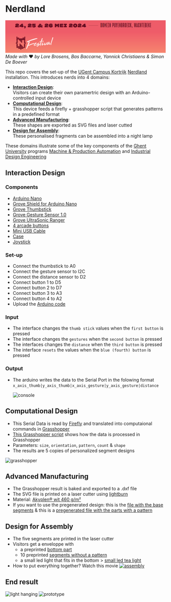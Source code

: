 # Nerdland
![nerdland](/img/nerdland.png)
*Made with* ❤ *by Lore Brosens, Bas Baccarne, Yannick Christiaens & Simon De Boever*   

This repo covers the set-up of the [UGent Campus Kortrijk](https://www.ugent.be/campus-kortrijk/) [Nerdland](https://www.nerdlandfestival.be/) installation. This introduces nerds into 4 domains:
- [**Interaction Design**](#interaction-design):   
Visitors can create their own paramertric design with an Arduino-controlled input device
- [**Computational Design**](#computational-design):   
This device feeds a firefly + grasshopper script that generates patterns in a predefined format
- [**Advanced Manufacturing**](#advanced-manufacturing):   
These shapes are exported as SVG files and laser cutted
- [**Design for Assembly**](#design-for-assembly):   
These personalised fragments can be assembled into a night lamp

These domains illustrate some of the key components of the [Ghent University](https://www.ugent.be/) programs [Machine & Production Automation](https://www.ugent.be/campus-kortrijk/nl/opleidingen/mpa) and [Industrial Design Engineering](https://www.ugent.be/campus-kortrijk/nl/opleidingen/industrieel-ontwerpen)
## Interaction Design
### Components
- [Arduino Nano](https://store.arduino.cc/products/arduino-nano)
- [Grove Shield for Arduino Nano](https://wiki.seeedstudio.com/Grove_Shield_for_Arduino_Nano/)
- [Grove Thumbstick](https://wiki.seeedstudio.com/Grove-Thumb_Joystick/)
- [Grove Gesture Sensor 1.0](https://wiki.seeedstudio.com/Grove-Gesture_v1.0/)
- [Grove UltraSonic Ranger](https://wiki.seeedstudio.com/Grove-Ultrasonic_Ranger/)
- [4 arcade buttons](https://www.gotron.be/componenten/schakelmateriaal/schakelaars-en-drukknoppen/arcade-knoppen/lichtgevende-arcade-drukknop-30mm-groen.html)
- [Mini USB Cable](https://www.allekabels.be/usb-mini-kabel/176/4207900/mini-usb-kabel.html?lang=nl-be)
- [Case](https://a360.co/4drFMZX)
- [Joystick](https://a360.co/3WSIDWa)
### Set-up
- Connect the thumbstick to A0
- Connect the gesture sensor to I2C
- Connect the distance sensor to D2
- Connect button 1 to D5
- Connect button 2 to D7
- Connect button 3 to A3
- Connect button 4 to A2 
- Upload the [Arduino code](nerdland.ino)
### Input
- The interface changes the ```thumb stick``` values when the ```first button``` is pressed
- The interface changes the ```gestures``` when the ```second button``` is pressed
- The interfaces changes the ```distance``` when the ```third button``` is pressed
- The interface ```resets``` the values when the ```blue (fourth) button``` is pressed
### Output
- The arduino writes the data to the Serial Port in the folowing format   
  ```x_axis_thumb|y_axis_thumb|x_axis_gesture|y_axis_gesture|distance```

  ![console](img/console.jpg)
      
## Computational Design
- This Serial Data is read by [Firefly](https://www.food4rhino.com/en/app/firefly) and translated into computaional commands in [Grasshopper](https://www.grasshopper3d.com/)
- [This Grasshopper script](grasshopper.gh) shows how the data is processed in Grasshopper
- Parameters: ```size```, ```orientation```, ```pattern```, ```count``` & ```shape```
- The results are 5 copies of personalized segment designs
  
![grasshopper](img/grasshopper.png)
## Advanced Manufacturing
- The Grasshopper result is baked and exported to a .dxf file
- The SVG file is printed on a laser cutter using [lightburn](https://lightburnsoftware.com/)
- Material: [Akyplen® wit 460 g/m²](https://igepa.nl/06-0007-0007-akyplenr-wit-460-g-m-700-mm-x-1000-mm-500)
- If you want to use the pregenerated design: this is the [file with the base segments](samples/Basis_File_10_sides_en_bodem.dxf) & this is a [pregenerated file with the parts with a pattern](samples/Accent_file_5_sides.dxf)
## Design for Assembly
- The five segments are printed in the laser cutter
- Visitors get a enveloppe with
  - a preprinted [bottom part](samples/Basis_File_10_sides_en_bodem.dxf)
  - 10 preprinted [segments without a pattern](samples/Basis_File_10_sides_en_bodem.dxf)
  - a small led light that fits in the bottom > [small led tea light](https://www.amazon.com.be/-/en/Afoosoo-Flameless-Battery-Waterproof-Christmas/dp/B0BV1HZ5NH/ref=asc_df_B0BV1HZ5NH/)
- How to put everything together? Watch this movie
[![assembly](img/assembly.png)](https://www.youtube.com/watch?v=dlgAcVDjcDM)

## End result
![light hanging](img/light_hanging.jpg)
![prototype](img/productv1.png)
